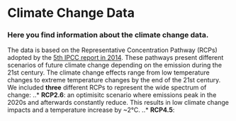 # Climate Change Data
### Here you find information about the climate change data. 
The data is based on the Representative Concentration Pathway (RCPs) adopted by the [5th IPCC report in 2014](https://www.ipcc.ch/report/ar5/syr/). These pathways present different scenarios of future climate change depending on the emission during the 21st century. The climate change effects range from low temperature changes to extreme temperature changes by the end of the 21st century.
We included **three** different RCPs to represent the wide spectrum of change:
..* **RCP2.6**: an optimisitc scenario where emissions peak in the 2020s and afterwards constantly reduce. This results in low climate change impacts and a temperature increase by ~2°C.
..* **RCP4.5**:
